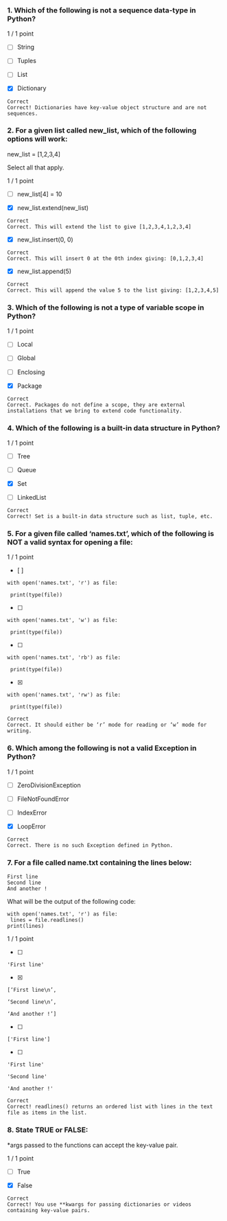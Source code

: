 ### 1. Which of the following is not a sequence data-type in Python?

1 / 1 point

- [ ] String


- [ ] Tuples


- [ ] List


- [x] Dictionary
```
Correct
Correct! Dictionaries have key-value object structure and are not sequences. 
```
### 2. For a given list called new_list, which of the following options will work:

new_list = [1,2,3,4]

Select all that apply.

1 / 1 point

- [ ] new_list[4] = 10


- [x] new_list.extend(new_list)
```
Correct
Correct. This will extend the list to give [1,2,3,4,1,2,3,4]
```

- [x] new_list.insert(0, 0)
```
Correct
Correct. This will insert 0 at the 0th index giving: [0,1,2,3,4]
```

- [x] new_list.append(5)
```
Correct
Correct. This will append the value 5 to the list giving: [1,2,3,4,5]
```
### 3. Which of the following is not a type of variable scope in Python? 

1 / 1 point

- [ ] Local


- [ ] Global


- [ ] Enclosing


- [x] Package
```
Correct
Correct. Packages do not define a scope, they are external installations that we bring to extend code functionality. 
```
### 4. Which of the following is a built-in data structure in Python?

1 / 1 point

- [ ] Tree


- [ ] Queue


- [x] Set


- [ ] LinkedList
```
Correct
Correct! Set is a built-in data structure such as list, tuple, etc. 
```
### 5. For a given file called ‘names.txt’, which of the following is NOT a valid syntax for opening a file:

1 / 1 point
- [ ] 
```
with open('names.txt', 'r') as file:

 print(type(file))
```
- [ ] 
```
with open('names.txt', 'w') as file:

 print(type(file))
```
- [ ] 
```
with open('names.txt', 'rb') as file:

 print(type(file))
```
- [x] 
```
with open('names.txt', 'rw') as file:

 print(type(file))
```

```
Correct
Correct. It should either be ‘r’ mode for reading or ‘w’ mode for writing. 
```
### 6. Which among the following is not a valid Exception in Python?

1 / 1 point

- [ ] ZeroDivisionException


- [ ] FileNotFoundError


- [ ] IndexError


- [x] LoopError
```
Correct
Correct. There is no such Exception defined in Python. 
```
### 7. For a file called name.txt containing the lines below:
```
First line
Second line
And another !
```
What will be the output of the following code:

```
with open('names.txt', 'r') as file:
 lines = file.readlines()
print(lines)
```
1 / 1 point

- [ ] 
```
'First line'
```

- [x] 
```
[‘First line\n’,

‘Second line\n’,

‘And another !’]
```

- [ ] 
```
['First line']
```

- [ ] 
```
'First line'

'Second line'

'And another !'
```

```
Correct
Correct! readlines() returns an ordered list with lines in the text file as items in the list. 
```
### 8. State TRUE or FALSE:

*args passed to the functions can accept the key-value pair. 

1 / 1 point

- [ ] True


- [x] False
```
Correct
Correct! You use **kwargs for passing dictionaries or videos containing key-value pairs. 
```
